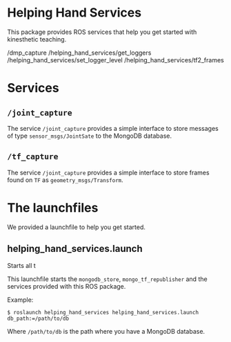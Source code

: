 # Helping Hand Services

This package provides ROS services that help you get started with kinesthetic teaching.

/dmp_capture
/helping_hand_services/get_loggers
/helping_hand_services/set_logger_level
/helping_hand_services/tf2_frames

# Services 

## `/joint_capture`
The service `/joint_capture` provides a simple interface to store messages of type `sensor_msgs/JointSate` to the MongoDB database.


## `/tf_capture`
The service `/joint_capture` provides a simple interface to store frames found on `TF` as `geometry_msgs/Transform`.

# The launchfiles

We provided a launchfile to help you get started.

## helping_hand_services.launch

Starts all t

This launchfile starts the `mongodb_store`, `mongo_tf_republisher` and the services provided with this ROS package.

Example:
```
$ roslaunch helping_hand_services helping_hand_services.launch db_path:=/path/to/db
```
Where `/path/to/db` is the path where you have a MongoDB database.
